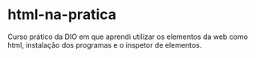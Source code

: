 # html-na-pratica
Curso prático da DIO em que aprendi utilizar os elementos da web como html, instalação dos programas e o inspetor de elementos.
